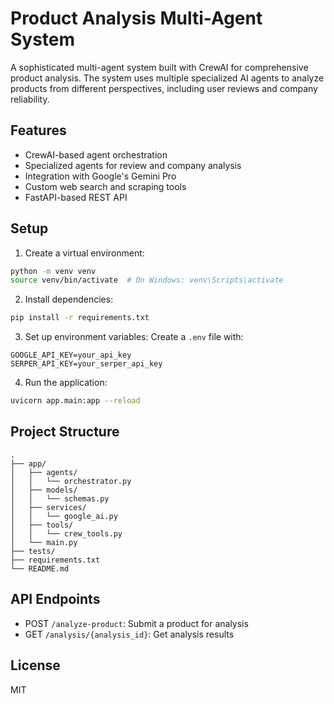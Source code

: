 # Product Analysis Multi-Agent System

A sophisticated multi-agent system built with CrewAI for comprehensive product analysis. The system uses multiple specialized AI agents to analyze products from different perspectives, including user reviews and company reliability.

## Features

- CrewAI-based agent orchestration
- Specialized agents for review and company analysis
- Integration with Google's Gemini Pro
- Custom web search and scraping tools
- FastAPI-based REST API

## Setup

1. Create a virtual environment:
```bash
python -m venv venv
source venv/bin/activate  # On Windows: venv\Scripts\activate
```

2. Install dependencies:
```bash
pip install -r requirements.txt
```

3. Set up environment variables:
Create a `.env` file with:
```
GOOGLE_API_KEY=your_api_key
SERPER_API_KEY=your_serper_api_key
```

4. Run the application:
```bash
uvicorn app.main:app --reload
```

## Project Structure

```
.
├── app/
│   ├── agents/
│   │   └── orchestrator.py
│   ├── models/
│   │   └── schemas.py
│   ├── services/
│   │   └── google_ai.py
│   ├── tools/
│   │   └── crew_tools.py
│   └── main.py
├── tests/
├── requirements.txt
└── README.md
```

## API Endpoints

- POST `/analyze-product`: Submit a product for analysis
- GET `/analysis/{analysis_id}`: Get analysis results

## License

MIT 